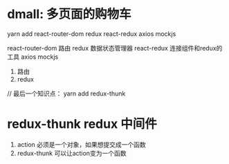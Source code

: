 
# dmall: 多页面的购物车

yarn add react-router-dom redux react-redux axios mockjs

react-router-dom 路由
redux 数据状态管理器
react-redux 连接组件和redux的工具
axios 
mockjs
1. 路由
2. redux


// 最后一个知识点：
yarn add redux-thunk

# redux-thunk redux 中间件
1. action 必须是一个对象，如果想提交成一个函数
2. redux-thunk 可以让action变为一个函数
